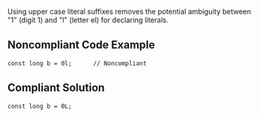 Using upper case literal suffixes removes the potential ambiguity between "1" (digit 1) and "l" (letter el) for declaring literals.
 
## Noncompliant Code Example

    const long b = 0l;      // Noncompliant

## Compliant Solution

    const long b = 0L;